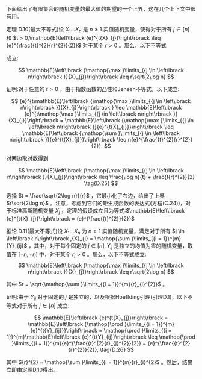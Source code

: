 
下面给出了有限集合的随机变量的最大值的期望的一个上界，这在几个上下文中很有用。

定理 D.10(最大不等式)设 ${X}_{1}\ldots {X}_{n}$ 是 $n \geq 1$ 实值随机变量，使得对于所有 $j \in \left\lbrack n\right\rbrack$ 和 $t > 0,\mathbb{E}\left\lbrack {e}^{t{X}_{j}}\right\rbrack \leq {e}^{\frac{{t}^{2}{r}^{2}}{2}}$ 对于某个 $r > 0$ 。那么，以下不等式

成立:

$$
\mathbb{E}\left\lbrack {\mathop{\max }\limits_{{j \in \left\lbrack n\right\rbrack }}{X}_{j}}\right\rbrack \leq r\sqrt{2\log n}
$$

证明:对于任意的 $t > 0$ ，由于指数函数的凸性和Jensen不等式，以下成立:

$$
{e}^{t\mathbb{E}\left\lbrack {\mathop{\max }\limits_{{j \in \left\lbrack n\right\rbrack }}{X}_{j}}\right\rbrack } \leq \mathbb{E}\left\lbrack {e}^{t\mathop{\max }\limits_{{j \in \left\lbrack n\right\rbrack }}{X}_{j}}\right\rbrack = \mathbb{E}\left\lbrack {\mathop{\max }\limits_{{j \in \left\lbrack n\right\rbrack }}{e}^{t{X}_{j}}}\right\rbrack \leq \mathbb{E}\left\lbrack {\mathop{\sum }\limits_{{j \in \left\lbrack n\right\rbrack }}{e}^{t{X}_{j}}}\right\rbrack \leq n{e}^{\frac{{t}^{2}{r}^{2}}{2}}.
$$

对两边取对数得到

$$
\mathbb{E}\left\lbrack {\mathop{\max }\limits_{{j \in \left\lbrack n\right\rbrack }}{X}_{j}}\right\rbrack \leq \frac{\log n}{t} + \frac{t{r}^{2}}{2} \tag{D.25}
$$

选择 $t = \frac{\sqrt{2\log n}}{r}$ ，它最小化了右边，给出了上界 $r\sqrt{2\log n}$ 。注意，考虑到它们的矩生成函数的表达式(方程(C.24))，对于标准高斯随机变量 ${X}_{j}$ ，定理的假设成立且为等式:$\mathbb{E}\left\lbrack {e}^{t{X}_{j}}\right\rbrack = {e}^{\frac{{t}^{2}}{2}}$

推论 D.11(最大不等式)设 ${X}_{1}\ldots {X}_{n}$ 为 $n \geq 1$ 实值随机变量，满足对于所有 $j \in \left\lbrack n\right\rbrack ,{X}_{j} = \mathop{\sum }\limits_{{i = 1}}^{m}{Y}_{ij}$ ，其中，对于每个固定的 $j \in \left\lbrack n\right\rbrack ,{Y}_{ij}$ 是独立的均值为零的随机变量，取值在 $\left\lbrack {-{r}_{i}, + {r}_{i}}\right\rbrack$ 中，对于某个 ${r}_{i} > 0$ 。那么，以下不等式成立:
$$
\mathbb{E}\left\lbrack {\mathop{\max }\limits_{{j \in \left\lbrack n\right\rbrack }}{X}_{j}}\right\rbrack \leq r\sqrt{2\log n}
$$

其中 $r = \sqrt{\mathop{\sum }\limits_{{i = 1}}^{m}{r}_{i}^{2}}$ 。

证明:由于 ${Y}_{ij}$ 对于固定的 $j$ 是独立的，以及根据Hoeffding引理(引理D.1)，以下不等式对于所有 $j \in \left\lbrack n\right\rbrack$ 成立:

$$
\mathbb{E}\left\lbrack {e}^{t{X}_{j}}\right\rbrack = \mathbb{E}\left\lbrack {\mathop{\prod }\limits_{{i = 1}}^{m}{e}^{t{Y}_{ij}}}\right\rbrack = \mathop{\prod }\limits_{{i = 1}}^{m}\mathbb{E}\left\lbrack {e}^{t{Y}_{ij}}\right\rbrack \leq \mathop{\prod }\limits_{{i = 1}}^{m}{e}^{\frac{{t}^{2}{r}_{j}^{2}}{2}} = {e}^{\frac{{t}^{2}{r}^{2}}{2}}, \tag{D.26}
$$

其中 ${r}^{2} = \mathop{\sum }\limits_{{i = 1}}^{m}{r}_{i}^{2}$ 。然后，结果立即由定理D.10得出。
